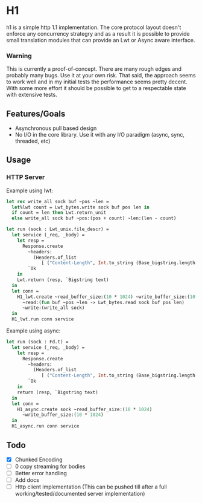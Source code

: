 # H1

h1 is a simple http 1.1 implementation. The core protocol layout doesn't enforce any concurrency strategry
and as a result it is possible to provide small translation modules that can provide an Lwt or Async aware interface.


### Warning
This is currently a proof-of-concept. There are many rough edges and probably many bugs. Use it at your own risk.
That said, the approach seems to work well and in my initial tests the performance seems pretty decent. With some more effort it should be possible to get to a respectable state with extensive tests.

## Features/Goals
* Asynchronous pull based design
* No I/O in the core library. Use it with any I/O paradigm (async, sync, threaded, etc)

## Usage

### HTTP Server

Example using lwt:

<!-- $MDX file=example/main.ml,part=simple_server -->
```ocaml
let rec write_all sock buf ~pos ~len =
  let%lwt count = Lwt_bytes.write sock buf pos len in
  if count = len then Lwt.return_unit
  else write_all sock buf ~pos:(pos + count) ~len:(len - count)

let run (sock : Lwt_unix.file_descr) =
  let service (_req, _body) =
    let resp =
      Response.create
        ~headers:
          (Headers.of_list
             [ ("Content-Length", Int.to_string (Base_bigstring.length text)) ])
        `Ok
    in
    Lwt.return (resp, `Bigstring text)
  in
  let conn =
    H1_lwt.create ~read_buffer_size:(10 * 1024) ~write_buffer_size:(10 * 1024)
      ~read:(fun buf ~pos ~len -> Lwt_bytes.read sock buf pos len)
      ~write:(write_all sock)
  in
  H1_lwt.run conn service
```

Example using async:

<!-- $MDX file=example/main_async.ml,part=simple_server -->
```ocaml
let run (sock : Fd.t) =
  let service (_req, _body) =
    let resp =
      Response.create
        ~headers:
          (Headers.of_list
             [ ("Content-Length", Int.to_string (Base_bigstring.length text)) ])
        `Ok
    in
    return (resp, `Bigstring text)
  in
  let conn =
    H1_async.create sock ~read_buffer_size:(10 * 1024)
      ~write_buffer_size:(10 * 1024)
  in
  H1_async.run conn service
```

## Todo
- [x] Chunked Encoding
- [ ] 0 copy streaming for bodies
- [ ] Better error handling
- [ ] Add docs
- [ ] Http client implementation (This can be pushed till after a full working/tested/documented server implementation)
